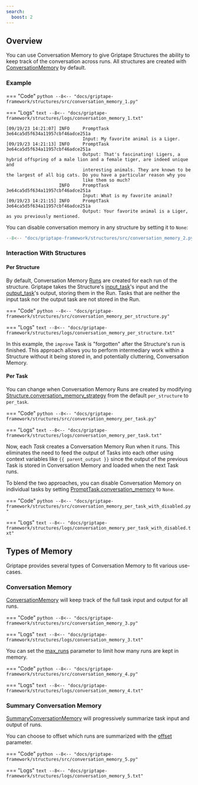 ```yaml
---
search:
  boost: 2
---
```


## Overview

You can use Conversation Memory to give Griptape Structures the ability to keep track of the conversation across runs. All structures are created with [ConversationMemory](../../reference/griptape/memory/structure/conversation_memory.md) by default.

### Example

=== "Code"
    ```python
    --8<-- "docs/griptape-framework/structures/src/conversation_memory_1.py"
    ```

=== "Logs"
    ```text
    --8<-- "docs/griptape-framework/structures/logs/conversation_memory_1.txt"
    ```


```
[09/19/23 14:21:07] INFO     PromptTask 3e64ca5d5f634a11957cbf46adce251a
                             Input: My favorite animal is a Liger.
[09/19/23 14:21:13] INFO     PromptTask 3e64ca5d5f634a11957cbf46adce251a
                             Output: That's fascinating! Ligers, a hybrid offspring of a male lion and a female tiger, are indeed unique and
                             interesting animals. They are known to be the largest of all big cats. Do you have a particular reason why you
                             like them so much?
                    INFO     PromptTask 3e64ca5d5f634a11957cbf46adce251a
                             Input: What is my favorite animal?
[09/19/23 14:21:15] INFO     PromptTask 3e64ca5d5f634a11957cbf46adce251a
                             Output: Your favorite animal is a Liger, as you previously mentioned.
```

You can disable conversation memory in any structure by setting it to `None`:

```python
--8<-- "docs/griptape-framework/structures/src/conversation_memory_2.py"
```

### Interaction With Structures

#### Per Structure

By default, Conversation Memory [Runs](../../reference/griptape/memory/structure/run.md) are created for each run of the structure. Griptape takes the Structure's [input_task](../../reference/griptape/structures/structure.md#griptape.structures.structure.Structure.input_task)'s input and the [output_task](../../reference/griptape/structures/structure.md#griptape.structures.structure.Structure.output_task)'s output, storing them in the Run. Tasks that are neither the input task nor the output task are not stored in the Run.

=== "Code"
    ```python
    --8<-- "docs/griptape-framework/structures/src/conversation_memory_per_structure.py"
    ```

=== "Logs"
    ```text
    --8<-- "docs/griptape-framework/structures/logs/conversation_memory_per_structure.txt"
    ```


In this example, the `improve` Task is "forgotten" after the Structure's run is finished. This approach allows you to perform intermediary work within a Structure without it being stored in, and potentially cluttering, Conversation Memory.

#### Per Task

You can change when Conversation Memory Runs are created by modifying [Structure.conversation_memory_strategy](../../reference/griptape/structures/structure.md#griptape.structures.structure.Structure.conversation_memory_strategy) from the default `per_structure` to `per_task`.

=== "Code"
    ```python
    --8<-- "docs/griptape-framework/structures/src/conversation_memory_per_task.py"
    ```

=== "Logs"
    ```text
    --8<-- "docs/griptape-framework/structures/logs/conversation_memory_per_task.txt"
    ```


Now, each _Task_ creates a Conversation Memory Run when it runs. This eliminates the need to feed the output of Tasks into each other using context variables like `{{ parent_output }}` since the output of the previous Task is stored in Conversation Memory and loaded when the next Task runs.

To blend the two approaches, you can disable Conversation Memory on individual tasks by setting [PromptTask.conversation_memory](../../reference/griptape/tasks/prompt_task.md#griptape.tasks.prompt_task.PromptTask.conversation_memory) to `None`.

=== "Code"
    ```python
    --8<-- "docs/griptape-framework/structures/src/conversation_memory_per_task_with_disabled.py"
    ```

=== "Logs"
    ```text
    --8<-- "docs/griptape-framework/structures/logs/conversation_memory_per_task_with_disabled.txt"
    ```


## Types of Memory

Griptape provides several types of Conversation Memory to fit various use-cases.

### Conversation Memory

[ConversationMemory](../../reference/griptape/memory/structure/conversation_memory.md) will keep track of the full task input and output for all runs.

=== "Code"
    ```python
    --8<-- "docs/griptape-framework/structures/src/conversation_memory_3.py"
    ```

=== "Logs"
    ```text
    --8<-- "docs/griptape-framework/structures/logs/conversation_memory_3.txt"
    ```


You can set the [max_runs](../../reference/griptape/memory/structure/base_conversation_memory.md#griptape.memory.structure.base_conversation_memory.BaseConversationMemory.max_runs) parameter to limit how many runs are kept in memory.

=== "Code"
    ```python
    --8<-- "docs/griptape-framework/structures/src/conversation_memory_4.py"
    ```

=== "Logs"
    ```text
    --8<-- "docs/griptape-framework/structures/logs/conversation_memory_4.txt"
    ```


### Summary Conversation Memory

[SummaryConversationMemory](../../reference/griptape/memory/structure/summary_conversation_memory.md) will progressively summarize task input and output of runs.

You can choose to offset which runs are summarized with the
[offset](../../reference/griptape/memory/structure/summary_conversation_memory.md#griptape.memory.structure.summary_conversation_memory.SummaryConversationMemory.offset) parameter.

=== "Code"
    ```python
    --8<-- "docs/griptape-framework/structures/src/conversation_memory_5.py"
    ```

=== "Logs"
    ```text
    --8<-- "docs/griptape-framework/structures/logs/conversation_memory_5.txt"
    ```

